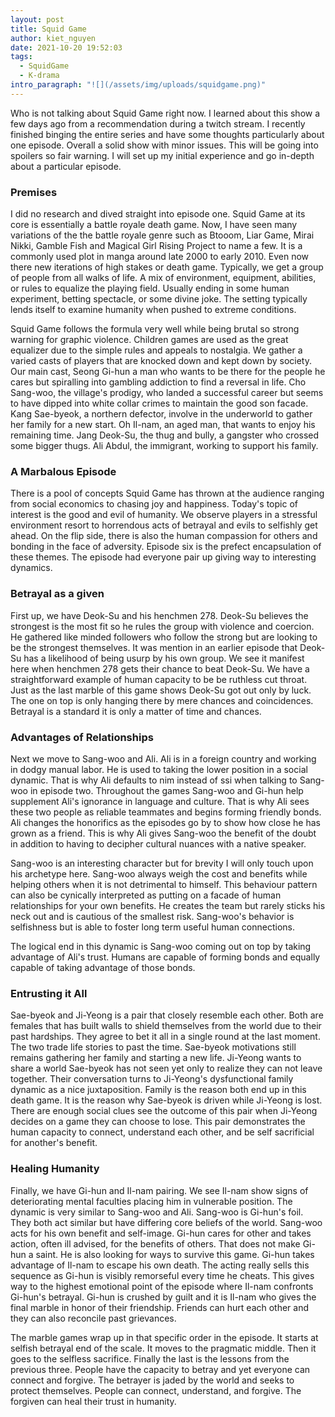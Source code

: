 ```yaml
---
layout: post
title: Squid Game
author: kiet_nguyen
date: 2021-10-20 19:52:03
tags:
  - SquidGame
  - K-drama
intro_paragraph: "![](/assets/img/uploads/squidgame.png)"
---
```

Who is not talking about Squid Game right now. I learned about this show a few days ago from a recommendation during a twitch stream. I recently finished binging the entire series and have some thoughts particularly about one episode. Overall a solid show with minor issues. This will be going into spoilers so fair warning. I will set up my initial experience and go in-depth about a particular episode. 

### Premises

I did no research and dived straight into episode one. Squid Game at its core is essentially a battle royale death game. Now, I have seen many variations of the the battle royale genre such as Btooom, Liar Game, Mirai Nikki, Gamble Fish and Magical Girl Rising Project to name a few. It is a commonly used plot in manga around late 2000 to early 2010. Even now there new iterations of high stakes or death game. Typically, we get a group of people from all walks of life. A mix of environment, equipment, abilities, or rules to equalize the playing field. Usually ending in some human experiment, betting spectacle, or some divine joke. The setting typically lends itself to examine humanity when pushed to extreme conditions. 

Squid Game follows the formula very well while being brutal so strong warning for graphic violence. Children games are used as the great equalizer due to the simple rules and appeals to nostalgia. We gather a varied casts of players that are knocked down and kept down by society. Our main cast, Seong Gi-hun a man who wants to be there for the people he cares but spiralling into gambling addiction to find a reversal in life. Cho Sang-woo, the village's prodigy, who landed a successful career but seems to have dipped into white collar crimes to maintain the good son facade. Kang Sae-byeok, a northern defector, involve in the underworld to gather her family for a new start. Oh Il-nam, an aged man, that wants to enjoy his remaining time. Jang Deok-Su, the thug and bully, a gangster who crossed some bigger thugs. Ali Abdul, the immigrant, working to support his family.  

### A Marbalous Episode

There is a pool of concepts Squid Game has thrown at the audience ranging from social economics to chasing joy and happiness. Today's topic of interest is the good and evil of humanity. We observe players in a stressful environment resort to horrendous acts of betrayal and evils to selfishly get ahead. On the flip side, there is also the human compassion for others and bonding in the face of adversity. Episode six is the prefect encapsulation of these themes. The episode had everyone pair up giving way to interesting dynamics.

### **Betrayal as a given**

First up, we have Deok-Su and his henchmen 278. Deok-Su believes the strongest is the most fit so he rules the group with violence and coercion. He gathered like minded followers who follow the strong but are looking to be the strongest themselves. It was mention in an earlier episode that Deok-Su has a likelihood of being usurp by his own group. We see it manifest here when henchmen 278 gets their chance to beat Deok-Su. We have a straightforward example of human capacity to be be ruthless cut throat. Just as the last marble of this game shows Deok-Su got out only by luck. The one on top is only hanging there by mere chances and coincidences. Betrayal is a standard it is only a matter of time and chances.

### Advantages of Relationships

Next we move to Sang-woo and Ali. Ali is in a foreign country and working in dodgy manual labor. He is used to taking the lower position in a social dynamic. That is why Ali defaults to nim instead of ssi when talking to Sang-woo in episode two. Throughout the games Sang-woo and Gi-hun help supplement Ali's ignorance in language and culture. That is why Ali sees these two people as reliable teammates and begins forming friendly bonds. Ali changes the honorifics as the episodes go by to show how close he has grown as a friend. This is why Ali gives Sang-woo the benefit of the doubt in addition to having to decipher cultural nuances with a native speaker. 

Sang-woo is an interesting character but for brevity I will only touch upon his archetype here. Sang-woo always weigh the cost and benefits while helping others when it is not detrimental to himself. This behaviour pattern can also be cynically interpreted as putting on a facade of human relationships for your own benefits. He creates the team but rarely sticks his neck out and is cautious of the smallest risk. Sang-woo's behavior is selfishness but is able to foster long term useful human connections.

The logical end in this dynamic is Sang-woo coming out on top by taking advantage of Ali's trust.  Humans are capable of forming bonds and equally capable of taking advantage of those bonds.

### Entrusting it All

Sae-byeok and Ji-Yeong is a pair that closely resemble each other. Both are females that has built walls to shield themselves from the world due to their past hardships. They agree to bet it all in a single round at the last moment. The two trade life stories to past the time. Sae-byeok motivations still remains gathering her family and starting a new life. Ji-Yeong wants to share a world Sae-byeok has not seen yet only to realize they can not leave together. Their conversation turns to Ji-Yeong's dysfunctional family dynamic as a nice juxtaposition. Family is the reason both end up in this death game.  It is the reason why Sae-byeok is driven while Ji-Yeong is lost. There are enough social clues see the outcome of this pair when Ji-Yeong decides on a game they can choose to lose. This pair demonstrates the human capacity to connect, understand each other, and be self sacrificial for another's benefit.

### Healing Humanity

Finally, we have Gi-hun and Il-nam pairing. We see Il-nam show signs of deteriorating mental faculties placing him in vulnerable position. The dynamic is very similar to Sang-woo and Ali.  Sang-woo is Gi-hun's foil. They both act similar but have differing core beliefs of the world.  Sang-woo acts for his own benefit and self-image. Gi-hun cares for other and takes action, often ill advised, for the benefits of others. That does not make Gi-hun a saint. He is also looking for ways to survive this game. Gi-hun takes advantage of Il-nam to escape his own death. The acting really sells this sequence as Gi-hun is visibly remorseful every time he cheats. This gives way to the highest emotional point of the episode where Il-nam confronts Gi-hun's betrayal. Gi-hun is crushed by guilt and it is Il-nam who gives the final marble in honor of their friendship. Friends can hurt each other and they can also reconcile past grievances.

The marble games wrap up in that specific order in the episode. It starts at selfish betrayal end of the scale. It moves to the pragmatic middle. Then it goes to the selfless sacrifice. Finally the last is the lessons from the previous three. People have the capacity to betray and yet everyone can connect and forgive. The betrayer is jaded by the world and seeks to protect themselves. People can connect, understand, and forgive. The forgiven can heal their trust in humanity.